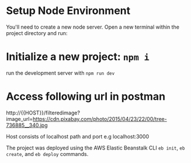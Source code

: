 # Setup Node Environment
You'll need to create a new node server. Open a new terminal within the project directory and run:

# Initialize a new project: `npm i`
run the development server with `npm run dev`

# Access following url in postman

http://{{HOST}}/filteredimage?image_url=https://cdn.pixabay.com/photo/2015/04/23/22/00/tree-736885__340.jpg

Host consists of localhost path and port e.g localhost:3000

The project was deployed using the AWS Elastic Beanstalk CLI 
`eb init`, `eb create`, and `eb deploy` commands.

